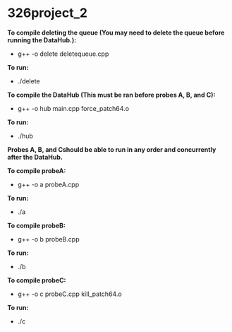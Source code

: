# 326project_2

**To compile deleting the queue (You may need to delete the queue before running the DataHub.):**
- g++ -o delete deletequeue.cpp 

**To run:**
- ./delete

**To compile the DataHub (This must be ran before probes A, B, and C):**
- g++ -o hub main.cpp force_patch64.o

**To run:**
- ./hub

**Probes A, B, and Cshould be able to run in any order and concurrently after the DataHub.**

**To compile probeA:**
- g++ -o a probeA.cpp

**To run:**
- ./a

**To compile probeB:**
- g++ -o b probeB.cpp

**To run:**
- ./b

**To compile probeC:**
- g++ -o c probeC.cpp kill_patch64.o

**To run:**
- ./c
